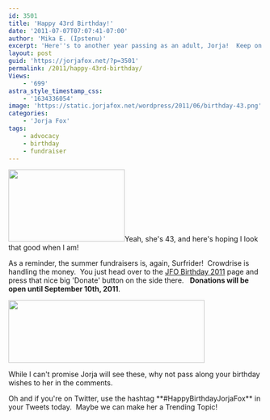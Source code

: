 ```yaml
---
id: 3501
title: 'Happy 43rd Birthday!'
date: '2011-07-07T07:07:41-07:00'
author: 'Mika E. (Ipstenu)'
excerpt: 'Here''s to another year passing as an adult, Jorja!  Keep on rocking the world!'
layout: post
guid: 'https://jorjafox.net/?p=3501'
permalink: /2011/happy-43rd-birthday/
Views:
    - '699'
astra_style_timestamp_css:
    - '1634336054'
image: 'https://static.jorjafox.net/wordpress/2011/06/birthday-43.png'
categories:
    - 'Jorja Fox'
tags:
    - advocacy
    - birthday
    - fundraiser
---
```


<img class="aligncenter size-medium wp-image-3502" title="birthday-43" src="//static.jorjafox.net/wordpress/2011/06/birthday-43-230x143.png" alt="" width="230" height="143" />Yeah, she's 43, and here's hoping I look that good when I am!
<div>

As a reminder, the summer fundraisers is, again, Surfrider!  Crowdrise is handling the money.  You just head over to the <a href="http://www.crowdrise.com/jfo-bday2011">JFO Birthday 2011</a> page and press that nice big 'Donate' button on the side there.   **Donations will be open until September 10th, 2011**.

<a href="http://www.crowdrise.com/jfo-bday2011"><img class="aligncenter" title="crowdrise" src="//static.jorjafox.net/wordpress/2010/11/crowdrise.jpg" alt="" width="388" height="124" /></a>

While I can't promise Jorja will see these, why not pass along your birthday wishes to her in the comments.

</div>
Oh and if you're on Twitter, use the hashtag **#HappyBirthdayJorjaFox** in your Tweets today.  Maybe we can make her a Trending Topic!
